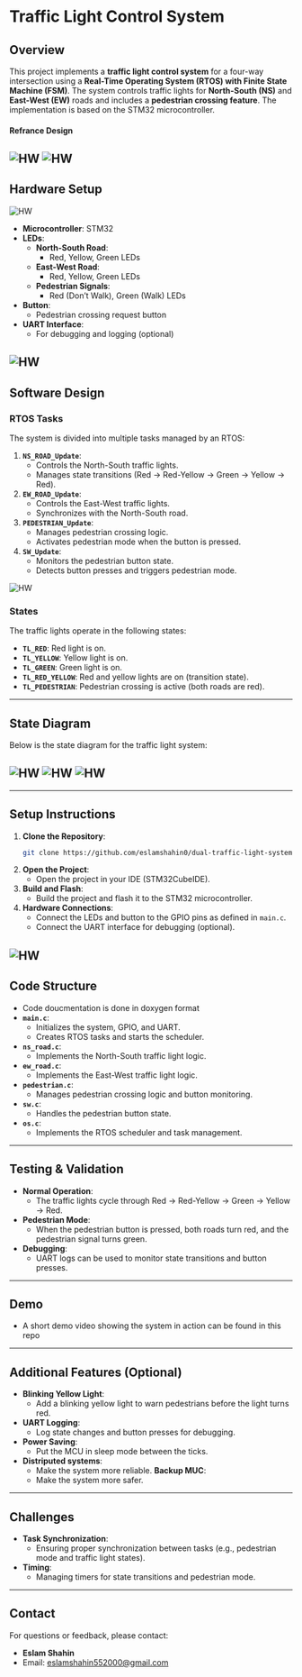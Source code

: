 
# Traffic Light Control System

## Overview
This project implements a **traffic light control system** for a four-way intersection using a **Real-Time Operating System (RTOS) with Finite State Machine (FSM)**. The system controls traffic lights for **North-South (NS)** and **East-West (EW)** roads and includes a **pedestrian crossing feature**. The implementation is based on the STM32 microcontroller.

#### Refrance Design 
![HW](arch/img//road.jpg)
![HW](arch/img//timing.jpg)
---

## Hardware Setup

![HW](arch/img//hw_setup.jpg)

- **Microcontroller**: STM32
- **LEDs**:
  - **North-South Road**:
    - Red, Yellow, Green LEDs
  - **East-West Road**:
    - Red, Yellow, Green LEDs
  - **Pedestrian Signals**:
    - Red (Don’t Walk), Green (Walk) LEDs
- **Button**:
  - Pedestrian crossing request button
- **UART Interface**:
  - For debugging and logging (optional)

![HW](arch/img//HW_blockDiagram.png)
---

## Software Design
### RTOS Tasks
The system is divided into multiple tasks managed by an RTOS:
1. **`NS_ROAD_Update`**:
   - Controls the North-South traffic lights.
   - Manages state transitions (Red → Red-Yellow → Green → Yellow → Red).
2. **`EW_ROAD_Update`**:
   - Controls the East-West traffic lights.
   - Synchronizes with the North-South road.
3. **`PEDESTRIAN_Update`**:
   - Manages pedestrian crossing logic.
   - Activates pedestrian mode when the button is pressed.
4. **`SW_Update`**:
   - Monitors the pedestrian button state.
   - Detects button presses and triggers pedestrian mode.

![HW](arch/img//SystemDiagram.png)
### States
The traffic lights operate in the following states:
- **`TL_RED`**: Red light is on.
- **`TL_YELLOW`**: Yellow light is on.
- **`TL_GREEN`**: Green light is on.
- **`TL_RED_YELLOW`**: Red and yellow lights are on (transition state).
- **`TL_PEDESTRIAN`**: Pedestrian crossing is active (both roads are red).

---

## State Diagram
Below is the state diagram for the traffic light system:

![HW](arch/img//NS_Road.png)
![HW](arch/img//EW_Road.png)
![HW](arch/img//Pedestrian.png)
---


---

## Setup Instructions
1. **Clone the Repository**:
   ```bash
   git clone https://github.com/eslamshahin0/dual-traffic-light-system.git
   ```
2. **Open the Project**:
   - Open the project in your IDE (STM32CubeIDE).
3. **Build and Flash**:
   - Build the project and flash it to the STM32 microcontroller.
4. **Hardware Connections**:
   - Connect the LEDs and button to the GPIO pins as defined in `main.c`.
   - Connect the UART interface for debugging (optional).

![HW](arch/img//mcu_pins.png)
---

## Code Structure
- Code doucmentation is done in doxygen format
- **`main.c`**:
  - Initializes the system, GPIO, and UART.
  - Creates RTOS tasks and starts the scheduler.
- **`ns_road.c`**:
  - Implements the North-South traffic light logic.
- **`ew_road.c`**:
  - Implements the East-West traffic light logic.
- **`pedestrian.c`**:
  - Manages pedestrian crossing logic and button monitoring.
- **`sw.c`**:
  - Handles the pedestrian button state.
- **`os.c`**:
  - Implements the RTOS scheduler and task management.

---

## Testing & Validation
- **Normal Operation**:
  - The traffic lights cycle through Red → Red-Yellow → Green → Yellow → Red.
- **Pedestrian Mode**:
  - When the pedestrian button is pressed, both roads turn red, and the pedestrian signal turns green.
- **Debugging**:
  - UART logs can be used to monitor state transitions and button presses.

---

## Demo
- A short demo video showing the system in action can be found in this repo

---

## Additional Features (Optional)
- **Blinking Yellow Light**:
  - Add a blinking yellow light to warn pedestrians before the light turns red.
- **UART Logging**:
  - Log state changes and button presses for debugging.
- **Power Saving**:
  - Put the MCU in sleep mode between the ticks.
- **Distriputed systems**:
  - Make the system more reliable.
  **Backup MUC**:
  - Make the system more safer.
---

## Challenges
- **Task Synchronization**:
  - Ensuring proper synchronization between tasks (e.g., pedestrian mode and traffic light states).
- **Timing**:
  - Managing timers for state transitions and pedestrian mode.


---

## Contact
For questions or feedback, please contact:
- **Eslam Shahin**
- Email: eslamshahin552000@gmail.com

